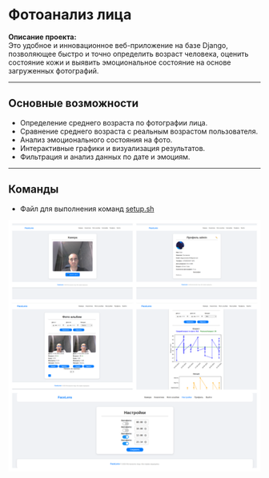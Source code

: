 # Фотоанализ лица

**Описание проекта:**  
Это удобное и инновационное веб-приложение на базе Django, позволяющее быстро и точно определить возраст человека, оценить состояние кожи и выявить эмоциональное состояние на основе загруженных фотографий.

---

## Основные возможности

- Определение среднего возраста по фотографии лица.
- Сравнение среднего возраста с реальным возрастом пользователя.
- Анализ эмоционального состояния на фото.
- Интерактивные графики и визуализация результатов.
- Фильтрация и анализ данных по дате и эмоциям.

---

## Команды

- Файл для выполнения команд [setup.sh](setup.sh)

![Blank.png](Blank.png)


